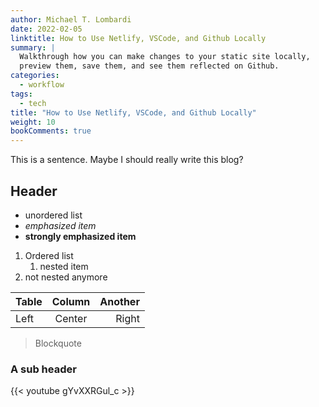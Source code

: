 ```yaml
---
author: Michael T. Lombardi
date: 2022-02-05
linktitle: How to Use Netlify, VSCode, and Github Locally
summary: |
  Walkthrough how you can make changes to your static site locally,
  preview them, save them, and see them reflected on Github.
categories:
  - workflow
tags:
  - tech
title: "How to Use Netlify, VSCode, and Github Locally"
weight: 10
bookComments: true
---
```


This is a sentence.
Maybe I should really write this blog?

## Header

- unordered list
- _emphasized item_
- **strongly emphasized item**

1. Ordered list
   1. nested item
2. not nested anymore

| Table | Column | Another |
| :---- | :----: | ------: |
| Left  | Center |   Right |

> Blockquote

### A sub header

{{< youtube gYvXXRGul_c >}}
